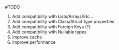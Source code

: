 #TODO

1) Add compatibility with Lists/Arrays/Etc...
2) Add compatibility with Class/Struct type properties
3) Add compatibility with Foreign Keys (?)
4) Add compatibility with Nullable types
5) Improve cache
6) Improve performance

